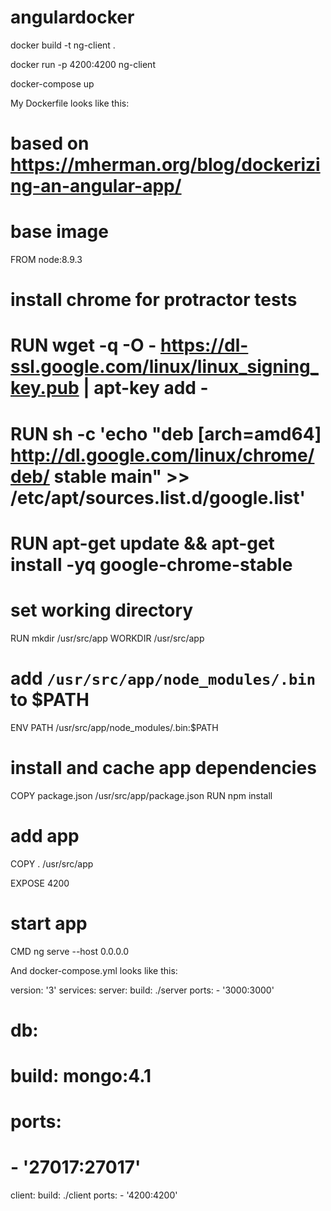 # angulardocker


docker build -t ng-client .

docker run -p 4200:4200 ng-client


docker-compose up


My Dockerfile looks like this:
# based on https://mherman.org/blog/dockerizing-an-angular-app/
# base image
FROM node:8.9.3

# install chrome for protractor tests
# RUN wget -q -O - https://dl-ssl.google.com/linux/linux_signing_key.pub | apt-key add -
# RUN sh -c 'echo "deb [arch=amd64] http://dl.google.com/linux/chrome/deb/ stable main" >> /etc/apt/sources.list.d/google.list'
# RUN apt-get update && apt-get install -yq google-chrome-stable

# set working directory
RUN mkdir /usr/src/app
WORKDIR /usr/src/app

# add `/usr/src/app/node_modules/.bin` to $PATH
ENV PATH /usr/src/app/node_modules/.bin:$PATH

# install and cache app dependencies
COPY package.json /usr/src/app/package.json
RUN npm install

# add app
COPY . /usr/src/app

EXPOSE 4200

# start app
CMD ng serve --host 0.0.0.0




And docker-compose.yml looks like this:


version: '3'
services:
  server:
    build: ./server
    ports:
    - '3000:3000'
  # db:
  #   build: mongo:4.1
  #   ports:
  #   - '27017:27017'
  client:
    build: ./client
    ports:
    - '4200:4200'

